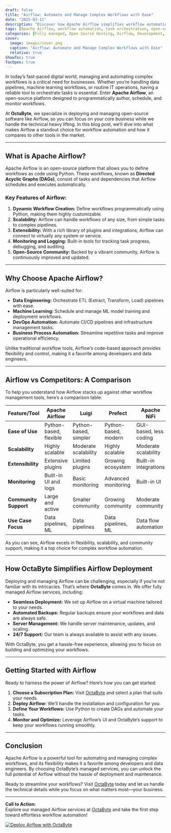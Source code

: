 ```yaml
---
draft: false
title: "Airflow: Automate and Manage Complex Workflows with Ease"
date: "2025-03-11"
description: "Discover how Apache Airflow simplifies workflow automation and management. Learn why it’s a top choice for orchestrating complex tasks, and how OctaByte can help you deploy and manage Airflow effortlessly."
tags: [Apache Airflow, workflow automation, task orchestration, open-source workflow management, Airflow vs competitors, managed Airflow services, OctaByte, Airflow deployment, workflow scheduling]
categories: [Fully managed, Open Source Hosting, Airflow, Development, Dev Ops]
cover:
  image: images/cover.png
  caption: "Airflow: Automate and Manage Complex Workflows with Ease"
  relative: true
ShowToc: true
TocOpen: true
---
```



In today’s fast-paced digital world, managing and automating complex workflows is a critical need for businesses. Whether you’re handling data pipelines, machine learning workflows, or routine IT operations, having a reliable tool to orchestrate tasks is essential. Enter **Apache Airflow**, an open-source platform designed to programmatically author, schedule, and monitor workflows.  

At **OctaByte**, we specialize in deploying and managing open-source software like Airflow, so you can focus on your core business while we handle the technical heavy lifting. In this blog post, we’ll dive into what makes Airflow a standout choice for workflow automation and how it compares to other tools in the market.  

---

## What is Apache Airflow?  

Apache Airflow is an open-source platform that allows you to define workflows as code using Python. These workflows, known as **Directed Acyclic Graphs (DAGs)**, consist of tasks and dependencies that Airflow schedules and executes automatically.  

### Key Features of Airflow:  
1. **Dynamic Workflow Creation:** Define workflows programmatically using Python, making them highly customizable.  
2. **Scalability:** Airflow can handle workflows of any size, from simple tasks to complex pipelines.  
3. **Extensibility:** With a rich library of plugins and integrations, Airflow can connect to virtually any system or service.  
4. **Monitoring and Logging:** Built-in tools for tracking task progress, debugging, and auditing.  
5. **Open-Source Community:** Backed by a vibrant community, Airflow is continuously improved and updated.  

---

## Why Choose Apache Airflow?  

Airflow is particularly well-suited for:  
- **Data Engineering:** Orchestrate ETL (Extract, Transform, Load) pipelines with ease.  
- **Machine Learning:** Schedule and manage ML model training and deployment workflows.  
- **DevOps Automation:** Automate CI/CD pipelines and infrastructure management tasks.  
- **Business Process Automation:** Streamline repetitive tasks and improve operational efficiency.  

Unlike traditional workflow tools, Airflow’s code-based approach provides flexibility and control, making it a favorite among developers and data engineers.  

---

## Airflow vs Competitors: A Comparison  

To help you understand how Airflow stacks up against other workflow management tools, here’s a comparison table:  

| Feature/Tool          | Apache Airflow          | Luigi                   | Prefect                 | Apache NiFi             |  
|------------------------|-------------------------|-------------------------|-------------------------|-------------------------|  
| **Ease of Use**        | Python-based, flexible  | Python-based, simpler   | Python-based, modern    | GUI-based, less coding  |  
| **Scalability**        | Highly scalable         | Moderate scalability    | Highly scalable         | Moderate scalability    |  
| **Extensibility**      | Extensive plugins       | Limited plugins         | Growing ecosystem       | Built-in integrations   |  
| **Monitoring**         | Built-in UI and logs    | Basic monitoring        | Advanced monitoring     | Built-in UI             |  
| **Community Support**  | Large and active        | Smaller community       | Growing community       | Moderate community      |  
| **Use Case Focus**     | Data pipelines, ML      | Data pipelines          | Data pipelines, ML      | Data flow automation    |  

As you can see, Airflow excels in flexibility, scalability, and community support, making it a top choice for complex workflow automation.  

---

## How OctaByte Simplifies Airflow Deployment  

Deploying and managing Airflow can be challenging, especially if you’re not familiar with its intricacies. That’s where **OctaByte** comes in. We offer fully managed Airflow services, including:  

- **Seamless Deployment:** We set up Airflow on a virtual machine tailored to your needs.  
- **Automated Backups:** Regular backups ensure your workflows and data are always safe.  
- **Server Management:** We handle server maintenance, updates, and scaling.  
- **24/7 Support:** Our team is always available to assist with any issues.  

With OctaByte, you get a hassle-free experience, allowing you to focus on building and optimizing your workflows.  

---

## Getting Started with Airflow  

Ready to harness the power of Airflow? Here’s how you can get started:  

1. **Choose a Subscription Plan:** Visit [OctaByte](https://octabyte.io) and select a plan that suits your needs.  
2. **Deploy Airflow:** We’ll handle the installation and configuration for you.  
3. **Define Your Workflows:** Use Python to create DAGs and automate your tasks.  
4. **Monitor and Optimize:** Leverage Airflow’s UI and OctaByte’s support to keep your workflows running smoothly.  

---

## Conclusion  

Apache Airflow is a powerful tool for automating and managing complex workflows, and its flexibility makes it a favorite among developers and data engineers. By choosing OctaByte’s managed services, you can unlock the full potential of Airflow without the hassle of deployment and maintenance.  

Ready to streamline your workflows? Visit [OctaByte](https://octabyte.io) today and let us handle the technical details while you focus on what matters most—your business.  

--- 

**Call to Action:**  
Explore our managed Airflow services at [OctaByte](https://octabyte.io) and take the first step toward effortless workflow automation!

[![Deploy Airflow with OctaByte](/images/deploy-on-octabyte.png)](https://octabyte.io/fully-managed-open-source-services/development/dev-ops/airflow)